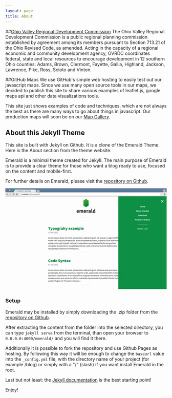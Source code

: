 ```yaml
---
layout: page
title: About
---
```

##<a href="www.ovrdc.org" target="_blank">Ohio Valley Regional Development Commission</a>
The Ohio Valley Regional Development Commission is a public regional planning commission established by agreement among its members pursuant to Section 713.21 of the Ohio Revised Code, as amended. Acting in the capacity of a regional economic and community development agency, OVRDC coordinates federal, state and local resources to encourage development in 12 southern Ohio counties: Adams, Brown, Clermont, Fayette, Gallia, Highland, Jackson, Lawrence, Pike, Ross, Scioto and Vinton.

##GitHub Maps
We use GitHub's simple web hosting to easily test out our javascript maps. Since we use many open source tools in our maps, we decided to publish this site to share various examples of leaflet.js, google maps api and other data visualizations tools.

This site just shows examples of code and techniques, which are not always the best as there are many ways to go about things in javascript. Our production maps will soon be on our <a href="http://www.ovrdc.org/maps">Map Gallery</a>.

## About this Jekyll Theme
This site is built with Jekyll on Github. It is a clone of the Emerald Theme. Here is the About section from the theme website.

Emerald is a minimal theme created for Jekyll. The main purpose of Emerald is to provide a clear theme for those who want a blog ready to use, focused on the content and mobile-first.

For further details on Emerald, please visit the [repository on Github](https://github.com/KingFelix/emerald/).

![Emerald](img/Emerald01.png "Emerald")

### Setup
Emerald may be installed by simply downloading the .zip folder from the [repository on Github](https://github.com/KingFelix/emerald/archive/master.zip).

After extracting the content from the folder into the selected directory, you can type ``jekyll serve`` from the terminal, than open your browser to ``0.0.0.0:4000/emerald/`` and you will find it there.

Additionally it is possible to fork the repository and use Github Pages as hosting. By following this way it will be enough to change the ``baseurl`` value into the ``_config.yml`` file, with the directory name of your project (for example /blog) or simply with a "/" (slash) if you want install Emerald in the root. 

Last but not least: the [Jekyll documentation](http://jekyllrb.com) is the best starting point!

Enjoy!
